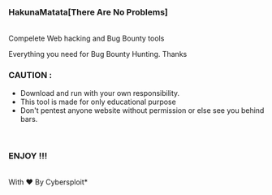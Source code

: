 ### HakunaMatata[There Are No Problems]
<br>
Compelete Web hacking and Bug Bounty tools

Everything you need for Bug Bounty Hunting. Thanks

### CAUTION :
  * Download and run with your own responsibility.
  * This tool is made for only educational purpose
  * Don't pentest anyone website without permission or else see you behind bars.
  <br>
 
  ### ENJOY !!!
  <br>
                                              With ❤️
                                              By Cybersploit*

